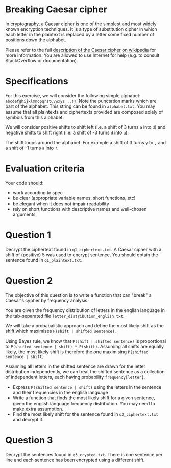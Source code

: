 # Breaking Caesar cipher

In cryptography, a Caesar cipher is one of the simplest and most widely known encryption techniques. It is a type of substitution cipher in which each letter in the plaintext is replaced by a letter some fixed number of positions down the alphabet.

Please refer to the full [description of the Caesar cipher on wikipedia](https://en.wikipedia.org/wiki/Caesar_cipher) for more information. You are allowed to use Internet for help (e.g. to consult StackOverflow or documentation).

# Specifications

For this exercise, we will consider the following simple alphabet: `abcdefghijklmnopqrstuvwxyz ,.!?`. Note the punctation marks which are part of the alphabet. This string can be found in `alphabet.txt`. You may assume that all plaintexts and ciphertexts provided are composed solely of symbols from this alphabet.

We will consider positive shifts to shift left (i.e. a shift of 3 turns `a` into `d`) and negative shifts to shift right (i.e. a shift of -3 turns `d` into `a`). 

The shift loops around the alphabet. For example a shift of 3 turns `y` to `,` and a shift of -1 turns `a` into `?`.

# Evaluation criteria

Your code should:
- work according to spec
- be clear (appropriate variable names, short functions, etc)
- be elegant when it does not impair readability
- rely on short functions with descriptive names and well-chosen arguments


# Question 1

Decrypt the ciphertext found in `q1_ciphertext.txt`. A Caesar cipher with a shift of (positive) 5 was used to encrypt sentence. You should obtain the sentence found in `q1_plaintext.txt`.

# Question 2

The objective of this question is to write a function that can "break" a Caesar's cypher by frequency analysis.

You are given the frequency distribution of letters in the english language in the tab-separated file `letter_distribution_english.txt`. 
 

We will take a probabalistic approach and define the most likely shift as the shift which maximises `P(shift | shifted sentence)`.

Using Bayes rule, we know that `P(shift | shifted sentence)` is proportional to `P(shifted sentence | shift) * P(shift)`. Assuming all shifts are equally likely, the most likely shift is therefore the one maximising `P(shifted sentence | shift)`

Assuming all letters in the shifted sentence are drawn for the letter distribution independently, we can treat the shifted sentence as a collection of independent letters, each having probability `frequency[letter]`.

- Express `P(shifted sentence | shift)` using the letters in the sentence and their frequencies in the english language
- Write a function that finds the most likely shift for a given sentence, given the english language frequency distribution. You may need to make extra assumption.
- Find the most likely shift for the sentence found in `q2_ciphertext.txt` and decrypt it.

# Question 3

Decrypt the sentences found in `q3_crypted.txt`. There is one sentence per line and each sentence has been encrypted using a different shift.
